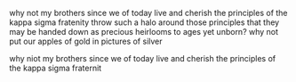 why not my brothers since we of today live and cherish the principles of the kappa sigma fratenity throw such a halo around those principles that they may be handed down as precious heirlooms to ages yet unborn? why not put our apples of gold in pictures of silver



why niot my brothers since we of today live and cherish the principles of the kappa sigma fraternit